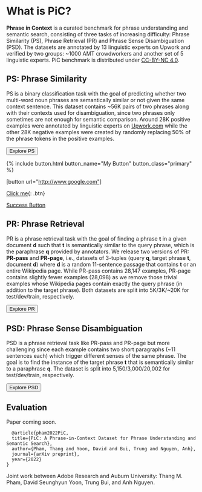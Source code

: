 # What is PiC?

**Phrase in Context** is a curated benchmark for phrase understanding and semantic search, consisting of three tasks of increasing difficulty: Phrase Similarity (PS), Phrase Retrieval (PR) and Phrase Sense Disambiguation (PSD). The datasets are annotated by 13 linguistic experts on Upwork and verified by two groups: ~1000 AMT crowdworkers and another set of 5 linguistic experts. PiC benchmark is distributed under [CC-BY-NC 4.0](https://creativecommons.org/licenses/by-nc/4.0/).

## PS: Phrase Similarity

PS is a binary classification task with the goal of predicting whether two multi-word noun phrases are semantically similar or not given the same context sentence. This dataset contains ~56K pairs of two phrases along with their contexts used for disambiguation, since two phrases only sometimes are not enough for semantic comparison. Around 28K positive examples were annotated by linguistic experts on [Upwork.com](https://upwork.com) while the other 28K negative examples were created by randomly replacing 50% of the phrase tokens in the positive examples.

<button name="button" class="btn" onclick="https://huggingface.co/datasets/PiC/phrase_similarity">Explore PS</button>

{% include button.html button_name="My Button" button_class="primary" %}

[button url="http://www.google.com"]

[Click me](http://www.google.com){: .btn}

<a href="https://huggingface.co/datasets/PiC/phrase_similarity" class="btn">Success Button</a>

## PR: Phrase Retrieval

PR is a phrase retrieval task with the goal of finding a phrase **t** in a given document **d** such that **t** is semantically similar to the query phrase, which is the paraphrase **q** provided by annotators. We release two versions of PR: **PR-pass** and **PR-page**, i.e., datasets of 3-tuples (query **q**, target phrase **t**, document **d**) where **d** is a random 11-sentence passage that contains **t** or an entire Wikipedia page. While PR-pass contains 28,147 examples, PR-page contains slightly fewer examples (28,098) as we remove those trivial examples whose Wikipedia pages contain exactly the query phrase (in addition to the target phrase). Both datasets are split into 5K/3K/~20K for test/dev/train, respectively.

<button name="button" class="btn" onclick="https://huggingface.co/datasets/PiC/phrase_retrieval">Explore PR</button>

## PSD: Phrase Sense Disambiguation

PSD is a phrase retrieval task like PR-pass and PR-page but more challenging since each example contains two short paragraphs (~11 sentences each) which trigger different senses of the same phrase. The goal is to find the instance of the target phrase **t** that is semantically similar to a paraphrase **q**. The dataset is split into 5,150/3,000/20,002 for test/dev/train, respectively.

<button name="button" class="btn" onclick="https://huggingface.co/datasets/PiC/phrase_sense_disambiguation">Explore PSD</button>

## Evaluation



Paper coming soon.

```
  @article{pham2022PiC,
  title={PiC: A Phrase-in-Context Dataset for Phrase Understanding and Semantic Search},
  author={Pham, Thang and Yoon, David and Bui, Trung and Nguyen, Anh},
  journal={arXiv preprint},
  year={2022}
}
```

Joint work between Adobe Research and Auburn University: Thang M. Pham, David Seunghyun Yoon, Trung Bui, and Anh Nguyen.


